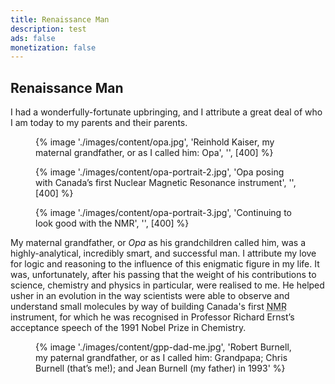 ```yaml
---
title: Renaissance Man
description: test
ads: false
monetization: false
---
```


## Renaissance Man

I had a wonderfully-fortunate upbringing, and I attribute a great deal of who I am today to my parents and their parents.

<div class=" [ shelf ] ">
    <figure>
        {% image './images/content/opa.jpg', 'Reinhold Kaiser, my maternal grandfather, or as I called him: Opa', '', [400] %}
    </figure>
    <figure>
        {% image './images/content/opa-portrait-2.jpg', 'Opa posing with Canada’s first Nuclear Magnetic Resonance instrument', '', [400] %}
    </figure>
    <figure>
        {% image './images/content/opa-portrait-3.jpg', 'Continuing to look good with the NMR', '', [400] %}
    </figure>
</div>

My maternal grandfather, or *Opa* as his grandchildren called him, was a highly-analytical, incredibly smart, and successful man. I attribute my love for logic and reasoning to the influence of this enigmatic figure in my life. It was, unfortunately, after his passing that the weight of his contributions to science, chemistry and physics in particular, were realised to me. He helped usher in an evolution in the way scientists were able to observe and understand small molecules by way of building Canada's first <abbr title="Nuclear Magnetic Resonance">NMR</abbr> instrument, for which he was recognised in Professor Richard Ernst’s acceptance speech of the 1991 Nobel Prize in Chemistry.

<figure>
    {% image './images/content/gpp-dad-me.jpg', 'Robert Burnell, my paternal grandfather, or as I called him: Grandpapa; Chris Burnell (that’s me!); and Jean Burnell (my father) in 1993' %}
</figure>
